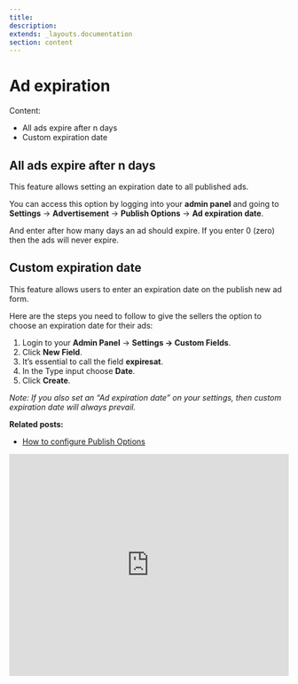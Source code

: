 ```yaml
---
title:
description:
extends: _layouts.documentation
section: content
---
```


# Ad expiration
Content:
-   All ads expire after n days
-   Custom expiration date

## All ads expire after n days

This feature allows setting an expiration date to all published ads.

You can access this option by logging into your **admin panel** and going to **Settings** -> **Advertisement** -> **Publish Options** -> **Ad expiration date**.

And enter after how many days an ad should expire. If you enter 0 (zero) then the ads will never expire.


## Custom expiration date

This feature allows users to enter an expiration date on the publish new ad form.

Here are the steps you need to follow to give the sellers the option to choose an expiration date for their ads:

1.   Login to your **Admin Panel** ->  **Settings  -> Custom Fields**.
2.  Click  **New Field**.
3.  It’s essential to call the field  **expiresat**.
4.  In the Type input choose  **Date**.
5.  Click **Create**.

*Note: If you also set an “Ad expiration date” on your settings, then custom expiration date will always prevail.*


**Related posts:**

-   [How to configure Publish Options](Advertisement-configure-publilsh-options.md)


<iframe width="100%" height="400px" src="https://www.youtube.com/embed/PACG4kkVlHk" title="Yclas video" frameborder="0" allow="accelerometer; autoplay; clipboard-write; encrypted-media; gyroscope; picture-in-picture" allowfullscreen></iframe>
 
